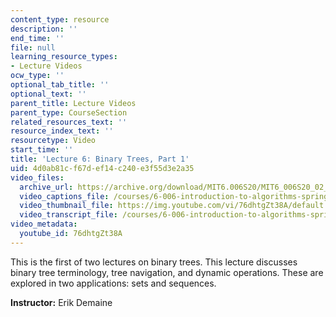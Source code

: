 ```yaml
---
content_type: resource
description: ''
end_time: ''
file: null
learning_resource_types:
- Lecture Videos
ocw_type: ''
optional_tab_title: ''
optional_text: ''
parent_title: Lecture Videos
parent_type: CourseSection
related_resources_text: ''
resource_index_text: ''
resourcetype: Video
start_time: ''
title: 'Lecture 6: Binary Trees, Part 1'
uid: 4d0ab81c-f67d-ef14-c240-e3f55d3e2a35
video_files:
  archive_url: https://archive.org/download/MIT6.006S20/MIT6_006S20_02_25_Lecture_6_300k.mp4
  video_captions_file: /courses/6-006-introduction-to-algorithms-spring-2020/9dab95776c4c57548dea5bb73a627a33_76dhtgZt38A.vtt
  video_thumbnail_file: https://img.youtube.com/vi/76dhtgZt38A/default.jpg
  video_transcript_file: /courses/6-006-introduction-to-algorithms-spring-2020/5ea5e2b8225c69094b0c684982d370ae_76dhtgZt38A.pdf
video_metadata:
  youtube_id: 76dhtgZt38A
---
```


This is the first of two lectures on binary trees. This lecture discusses binary tree terminology, tree navigation, and dynamic operations. These are explored in two applications: sets and sequences.

**Instructor:** Erik Demaine



